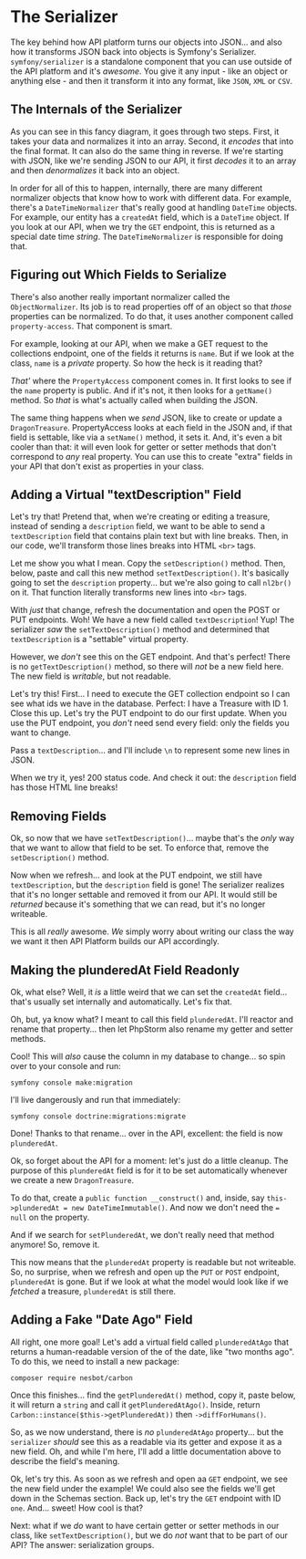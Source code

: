 # The Serializer

The key behind how API platform turns our objects into JSON... and also how it
transforms JSON back into objects is Symfony's Serializer. `symfony/serializer`
is a standalone component that you can use outside of the API platform and it's
*awesome*. You give it any input - like an object or anything else - and then it
transform it into any format, like `JSON`, `XML` or `CSV`.

## The Internals of the Serializer

As you can see in this fancy diagram, it goes through two steps. First, it takes
your data and normalizes it into an array. Second, it *encodes* that into the
final format. It can also do the same thing in reverse. If we're starting with
JSON, like we're sending JSON to our API, it first *decodes* it to an array and then
*denormalizes* it back into an object.

In order for all of this to happen, internally, there are many different normalizer
objects that know how to work with different data. For example, there's a
`DateTimeNormalizer` that's really good at handling `DateTime` objects. For example,
our entity has a `createdAt` field, which is a `DateTime` object. If you look at
our API, when we try the `GET` endpoint, this is returned as a special date time
*string*. The `DateTimeNormalizer` is responsible for doing that.

## Figuring out Which Fields to Serialize

There's also another really important normalizer called the `ObjectNormalizer`. Its
job is to read properties off of an object so that *those* properties can be
normalized. To do that, it uses another component called `property-access`.
That component is smart.

For example, looking at our API, when we make a GET request to the collections
endpoint, one of the fields it returns is `name`. But if we look at the class,
`name` is a *private* property. So how the heck is it reading that?

*That'* where the `PropertyAccess` component comes in. It first looks to see if the
`name` property is public. And if it's not, it then looks for a `getName()` method.
So *that* is what's actually called when building the JSON.

The same thing happens when we *send* JSON, like to create or update a `DragonTreasure`.
PropertyAccess looks at each field in the JSON and, if that field is settable, like
via a `setName()` method, it sets it. And, it's even a bit cooler than that: it
will even look for getter or setter methods that don't correspond to *any* real
property. You can use this to create "extra" fields in your API that don't exist
as properties in your class.

## Adding a Virtual "textDescription" Field

Let's try that! Pretend that, when we're creating or editing a treasure, instead
of sending a `description` field, we want to be able to send a `textDescription`
field that contains plain text but with line breaks. Then, in our code, we'll
transform those lines breaks into HTML `<br>` tags.

Let me show you what I mean. Copy the `setDescription()` method. Then, below,
paste and call this new method `setTextDescription()`. It's basically going to set
the `description` property... but we're also going to call `nl2br()` on it. That
function literally transforms new lines into `<br>` tags.

With *just* that change, refresh the documentation and open the POST or PUT
endpoints. Woh! We have a new field called `textDescription`! Yup! The serializer
*saw* the `setTextDescription()` method and determined that `textDescription` is
a "settable" virtual property.

However, we *don't* see this on the GET endpoint. And that's perfect! There is
no `getTextDescription()` method, so there will *not* be a new field here. The
new field is *writable*, but not readable.

Let's try this! First... I need to execute the GET collection endpoint so I can
see what ids we have in the database. Perfect: I have a Treasure with ID 1. Close
this up. Let's try the PUT endpoint to do our first update. When you use the PUT
endpoint, you *don't* need send every field: only the fields you want to change.

Pass a `textDescription`... and I'll include `\n` to represent some new lines in
JSON.

When we try it, yes! 200 status code. And check it out: the `description` field
has those HTML line breaks!

## Removing Fields

Ok, so now that we have `setTextDescription()`... maybe that's the *only* way that
we want to allow that field to be set. To enforce that, remove the `setDescription()`
method.

Now when we refresh... and look at the PUT endpoint, we still have `textDescription`,
but the `description` field is gone! The serializer realizes that it's no longer
settable and removed it from our API. It would still be *returned* because it's
something that we can read, but it's no longer writeable.

This is all *really* awesome. *We* simply worry about writing our class the way we
want it then API Platform builds our API accordingly.

## Making the plunderedAt Field Readonly

Ok, what else? Well, it *is* a little weird that we can set the `createdAt` field...
that's usually set internally and automatically. Let's fix that.

Oh, but, ya know what? I meant to call this field `plunderedAt`. I'll reactor
and rename that property... then let PhpStorm also rename my getter and setter
methods.

Cool! This will *also* cause the column in my database to change... so spin
over to your console and run:

```terminal
symfony console make:migration
```

I'll live dangerously and run that immediately:

```terminal
symfony console doctrine:migrations:migrate
```

Done! Thanks to that rename... over in the API, excellent: the field is now
`plunderedAt`.

Ok, so forget about the API for a moment: let's just do a little cleanup. The purpose
of this `plunderedAt` field is for it to be set automatically whenever we create
a new `DragonTreasure`.

To do that, create a `public function __construct()` and, inside, say
`this->plunderedAt = new DateTimeImmutable()`. And now we don't need the `= null`
on the property.

And if we search for `setPlunderedAt`, we don't really need that method anymore!
So, remove it.

This now means that the `plunderedAt` property is readable but not writeable. So,
no surprise, when we refresh and open up the `PUT` or `POST` endpoint, `plunderedAt`
is gone. But if we look at what the model would look like if we *fetched* a
treasure, `plunderedAt` is still there.

## Adding a Fake "Date Ago" Field

All right, one more goal! Let's add a virtual field called `plunderedAtAgo` that
returns a human-readable version of the of the date, like "two months ago". To do
this, we need to install a new package:

```terminal
composer require nesbot/carbon
```

Once this finishes... find the `getPlunderedAt()` method, copy it, paste below,
it will return a `string` and call it `getPlunderedAtAgo()`. Inside, return
`Carbon::instance($this->getPlunderedAt))` then `->diffForHumans()`.

So, as we now understand, there is *no* `plunderedAtAgo` property... but the
`serializer` *should* see this as a readable via its getter and expose it as
a new field. Oh, and while I'm here, I'll add a little documentation above to
describe the field's meaning.

Ok, let's try this. As soon as we refresh and open aa `GET` endpoint, we see the
new field under the example! We could also see the fields we'll get down in the
Schemas section. Back up, let's try the `GET` endpoint with ID `one`. And... sweet!
How cool is that?

Next: what if we *do* want to have certain getter or setter methods in our class,
like `setTextDescription()`, but we do *not* want that to be part of our API? The
answer: serialization groups.
